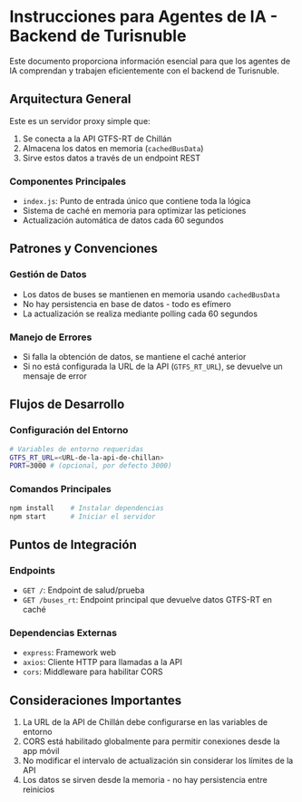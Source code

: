 # Instrucciones para Agentes de IA - Backend de Turisnuble

Este documento proporciona información esencial para que los agentes de IA comprendan y trabajen eficientemente con el backend de Turisnuble.

## Arquitectura General

Este es un servidor proxy simple que:
1. Se conecta a la API GTFS-RT de Chillán
2. Almacena los datos en memoria (`cachedBusData`)
3. Sirve estos datos a través de un endpoint REST

### Componentes Principales

- `index.js`: Punto de entrada único que contiene toda la lógica
- Sistema de caché en memoria para optimizar las peticiones
- Actualización automática de datos cada 60 segundos

## Patrones y Convenciones

### Gestión de Datos
- Los datos de buses se mantienen en memoria usando `cachedBusData`
- No hay persistencia en base de datos - todo es efímero
- La actualización se realiza mediante polling cada 60 segundos

### Manejo de Errores
- Si falla la obtención de datos, se mantiene el caché anterior
- Si no está configurada la URL de la API (`GTFS_RT_URL`), se devuelve un mensaje de error

## Flujos de Desarrollo

### Configuración del Entorno
```bash
# Variables de entorno requeridas
GTFS_RT_URL=<URL-de-la-api-de-chillan>
PORT=3000 # (opcional, por defecto 3000)
```

### Comandos Principales
```bash
npm install    # Instalar dependencias
npm start      # Iniciar el servidor
```

## Puntos de Integración

### Endpoints
- `GET /`: Endpoint de salud/prueba
- `GET /buses_rt`: Endpoint principal que devuelve datos GTFS-RT en caché

### Dependencias Externas
- `express`: Framework web
- `axios`: Cliente HTTP para llamadas a la API
- `cors`: Middleware para habilitar CORS

## Consideraciones Importantes

1. La URL de la API de Chillán debe configurarse en las variables de entorno
2. CORS está habilitado globalmente para permitir conexiones desde la app móvil
3. No modificar el intervalo de actualización sin considerar los límites de la API
4. Los datos se sirven desde la memoria - no hay persistencia entre reinicios